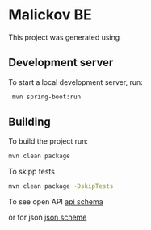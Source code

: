 # Malickov BE

This project was generated using 

## Development server

To start a local development server, run:

```bash
 mvn spring-boot:run
```

## Building

To build the project run:

```bash
mvn clean package 
```
To skipp tests
```bash
mvn clean package -DskipTests
```

To see open API
[api schema](http://localhost:8080/swagger-ui.html)

or for json
[json scheme](http://localhost:8080/v3/api-docs)